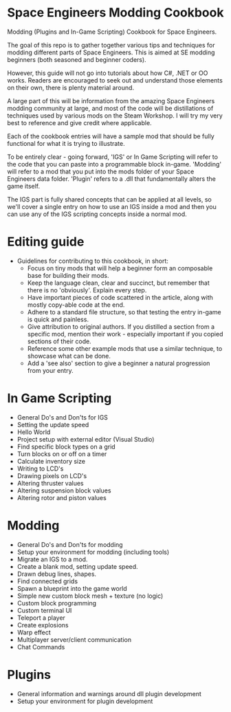 # Space Engineers Modding Cookbook
Modding (Plugins and In-Game Scripting) Cookbook for Space Engineers.

The goal of this repo is to gather together various tips and techniques for modding different parts of Space Engineers. This is aimed at SE modding beginners (both seasoned and beginner coders).

However, this guide will not go into tutorials about how C#, .NET or OO works. Readers are encouraged to seek out and understand those elements on their own, there is plenty material around.

A large part of this will be information from the amazing Space Engineers modding community at large, and most of the code will be distillations of techniques used by various mods on the Steam Workshop. I will try my very best to reference and give credit where applicable.

Each of the cookbook entries will have a sample mod that should be fully functional for what it is trying to illustrate.

To be entirely clear - going forward, 'IGS' or In Game Scripting will refer to the code that you can paste into a programmable block in-game. 'Modding' will refer to a mod that you put into the mods folder of your Space Engineers data folder. 'Plugin' refers to a .dll that fundamentally alters the game itself.

The IGS part is fully shared concepts that can be applied at all levels, so we'll cover a single entry on how to use an IGS inside a mod and then you can use any of the IGS scripting concepts inside a normal mod.

# Editing guide

- Guidelines for contributing to this cookbook, in short:
  - Focus on tiny mods that will help a beginner form an composable base for building their mods.
  - Keep the language clean, clear and succinct, but remember that there is no 'obviously'. Explain every step.
  - Have important pieces of code scattered in the article, along with mostly copy-able code at the end.
  - Adhere to a standard file structure, so that testing the entry in-game is quick and painless.
  - Give attribution to original authors. If you distilled a section from a specific mod, mention their work - especially important if you copied sections of their code.
  - Reference some other example mods that use a similar technique, to showcase what can be done.
  - Add a 'see also' section to give a beginner a natural progression from your entry.

# In Game Scripting

- General Do's and Don'ts for IGS
- Setting the update speed
- Hello World
- Project setup with external editor (Visual Studio)
- Find specific block types on a grid
- Turn blocks on or off on a timer
- Calculate inventory size
- Writing to LCD's
- Drawing pixels on LCD's
- Altering thruster values
- Altering suspension block values
- Altering rotor and piston values


# Modding

- General Do's and Don'ts for modding
- Setup your environment for modding (including tools)
- Migrate an IGS to a mod.
- Create a blank mod, setting update speed.
- Drawn debug lines, shapes.
- Find connected grids
- Spawn a blueprint into the game world
- Simple new custom block mesh + texture (no logic)
- Custom block programming
- Custom terminal UI
- Teleport a player
- Create explosions
- Warp effect
- Multiplayer server/client communication
- Chat Commands

# Plugins

- General information and warnings around dll plugin development
- Setup your environment for plugin development

